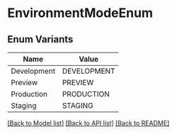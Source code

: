 # EnvironmentModeEnum

## Enum Variants

| Name | Value |
|---- | -----|
| Development | DEVELOPMENT |
| Preview | PREVIEW |
| Production | PRODUCTION |
| Staging | STAGING |


[[Back to Model list]](../README.md#documentation-for-models) [[Back to API list]](../README.md#documentation-for-api-endpoints) [[Back to README]](../README.md)


